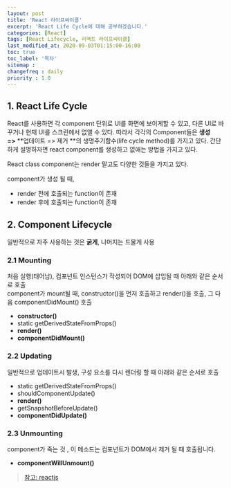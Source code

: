 ```yaml
---
layout: post
title: 'React 라이프싸이클'
excerpt: 'React Life Cycle에 대해 공부하겠습니다.'
categories: [React]
tags: [React Lifecycle, 리액트 라이프싸이클]
last_modified_at: 2020-09-03T01:15:00-16:00
toc: true
toc_label: '목차'
sitemap :
changefreq : daily
priority : 1.0
---
```


## 1. React Life Cycle

React를 사용하면 각 component 단위로 UI를 화면에 보이게할 수 있고, 다른 UI로 바꾸거나 현재 UI를 스크린에서 없앨 수 있다. 따라서 각각의 Component들은 **생성 =>** **업데이트 => 제거 **의 생명주기함수(life cycle method)를 가지고 있다. 간단하게 설명하자면 react component를 생성하고 없애는 방법을 가지고 있다.

React class component는 render 말고도 다양한 것들을 가지고 있다. 

component가 생성 될 때,

-   render 전에 호출되는 function이 존재
-   render 후에 호출되는 function이 존재

## 2. Component Lifecycle

일반적으로 자주 사용하는 것은 **굵게**, 나머지는 드물게 사용

### 2.1 Mounting
처음 실행(태어남), 컴포넌트 인스턴스가 작성되어 DOM에 삽입될 때 아래와 같은 순서로 호출
<br>
component가 mount될 때, constructor()을 먼저 호출하고 render()을 호출, 그 다음 componentDidMount() 호출

-   **constructor()**
-   static getDerivedStateFromProps()
-   **render()**
-   **componentDidMount()**

### 2.2 Updating
일반적으로 업데이트시 발생, 구성 요소를 다시 렌더링 할 때 아래와 같은 순서로 호출

-   static getDerivedStateFromProps()
-   shouldComponentUpdate()
-   **render()**
-   getSnapshotBeforeUpdate()
-   **componentDidUpdate()**

### 2.3 Unmounting
component가 죽는 것 , 이 메소드는 컴포넌트가 DOM에서 제거 될 때 호출됩니다.

-   **componentWillUnmount()**

> [참고: reactjs](https://reactjs.org/docs/react-component.html)
